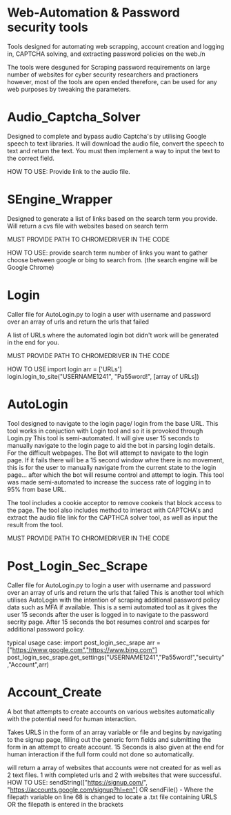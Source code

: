 # Web-Automation & Password security tools
Tools designed for automating web scrapping, account creation and logging in, CAPTCHA solving, and extracting password policies on the web./n


The tools were desguned for Scraping password requirements on large number of websites for cyber security researchers and practioners however, most of the tools are open ended therefore, can be used for any web purposes by tweaking the parameters.

<h1>Audio_Captcha_Solver</h1>
Designed to complete and bypass audio Captcha's by utilising Google speech to text libraries.
It will download the audio file, convert the speech to text and return the text.
You must then implement a way to input the text to the correct field.

HOW TO USE:
Provide link to the audio file.

<h1>SEngine_Wrapper</h1>
Designed to generate a list of links based on the search term you provide.
Will return a cvs file with websites based on search term

MUST PROVIDE PATH TO CHROMEDRIVER IN THE CODE

HOW TO USE:
provide search term
number of links you want to gather
choose between google or bing to search from. (the search engine will be Google Chrome)


<h1>Login</h1>
Caller file for AutoLogin.py to login a user with username and password over an array of urls and return the urls that failed

A list of URLs where the automated login bot didn't work will be generated in the end for you.

MUST PROVIDE PATH TO CHROMEDRIVER IN THE CODE

HOW TO USE
import login
arr = ['URLs']
login.login_to_site("USERNAME1241", "Pa55word!", [array of URLs])


<h1>AutoLogin</h1>
Tool designed to navigate to the login page/ login from the base URL. This tool works in conjuction with Login tool and so it is provoked through Login.py
This tool is semi-automated. It will give user 15 seconds to manually navigate to the login page to aid the bot in parsing login details. For the difficult webpages.
The Bot will attempt to navigate to the login page. If it fails there will be a 15 second window whre there is no movement, this is for the user to manually navigate from the current state to the login page... after which the bot will resume control and attempt to login.
This tool was made semi-automated to increase the success rate of logging in to 95% from base URL.

The tool includes a cookie acceptor to remove cookeis that block access to the page.
The tool also includes method to interact with CAPTCHA's and extract the audio file link for the CAPTHCA solver tool, as well as input the result from the tool.

MUST PROVIDE PATH TO CHROMEDRIVER IN THE CODE


<h1>Post_Login_Sec_Scrape</h1>
Caller file for AutoLogin.py to login a user with username and password over an array of urls and return the urls that failed
This is another tool which utilises AutoLogin with the intention of scraping additional password policy data such as MFA if available.
This is a semi automated tool as it gives the user 15 seconds after the user is logged in to navigate to the password secrity page. After 15 seconds the bot resumes control and scarpes for additional password policy. 

typical usage case:
import post_login_sec_srape
arr = ["https://www.google.com","https://www.bing.com"]
post_login_sec_srape.get_settings("USERNAME1241","Pa55word!","secuirty","Account",arr)


<h1>Account_Create</h1>
A bot that attempts to create accounts on various websites automatically with the potential need for human interaction.

Takes URLS in the form of an array variable or file and begins by navigating to the signup page, filling out the generic form fields
and submitting the form in an attempt to create account. 15 Seconds is also given at the end for human interaction if the full form could not 
done so automatically. 

will return a array of websites that accounts were not created for as well as 2 text files. 1 with completed urls
and 2 with websites that were successful.
    HOW TO USE:
    sendString(["https://signup.com/", "https://accounts.google.com/signup?hl=en"]
    OR
    sendFile() - Where the filepath variable on line 68 is changed to locate a .txt file containing URLS OR the filepath is entered in the brackets
